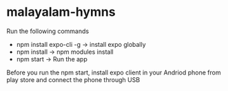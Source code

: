 # malayalam-hymns

Run the following commands 
  - npm install expo-cli -g  -> install expo globally
  - npm install              -> npm modules install 
  - npm start                -> Run the app
 
 Before you run the npm start, install expo client in your Andriod phone from play store and connect the phone through USB
  
